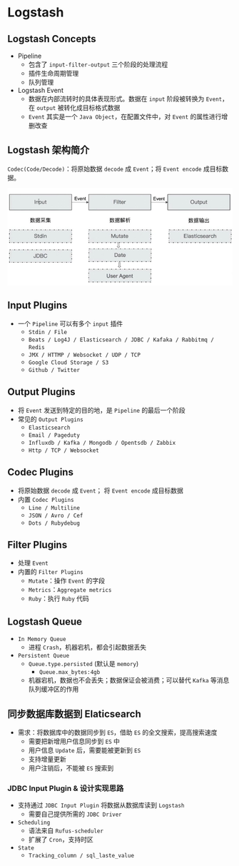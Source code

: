 # Logstash

## Logstash Concepts

- Pipeline
  - 包含了 `input-filter-output` 三个阶段的处理流程
  - 插件生命周期管理
  - 队列管理
- Logstash Event
  - 数据在内部流转时的具体表现形式。数据在 `input` 阶段被转换为 `Event`，在 `output` 被转化成目标格式数据
  - `Event` 其实是一个 `Java Object`，在配置文件中，对 `Event` 的属性进行增删改查

## Logstash 架构简介

`Codec(Code/Decode)`：将原始数据 `decode` 成 `Event`；将 `Event encode` 成目标数据。

![logstash架构](./images/logstash架构.jpg)

## Input Plugins

- 一个 `Pipeline` 可以有多个 `input` 插件
  - `Stdin / File`
  - `Beats / Log4J / Elasticsearch / JDBC / Kafaka / Rabbitmq / Redis`
  - `JMX / HTTMP / Websocket / UDP / TCP`
  - `Google Cloud Storage / S3`
  - `Github / Twitter`

## Output Plugins

- 将 `Event` 发送到特定的目的地，是 `Pipeline` 的最后一个阶段
- 常见的 `Output Plugins`
  - `Elasticsearch`
  - `Email / Pageduty`
  - `Influxdb / Kafka / Mongodb / Opentsdb / Zabbix`
  - `Http / TCP / Websocket`

## Codec Plugins

- 将原始数据 `decode` 成 `Event`； 将 `Event encode` 成目标数据
- 内置 `Codec Plugins`
  - `Line / Multiline`
  - `JSON / Avro / Cef`
  - `Dots / Rubydebug`

## Filter Plugins

- 处理 `Event`
- 内置的 `Filter Plugins`
  - `Mutate`：操作 `Event` 的字段
  - `Metrics`：`Aggregate metrics`
  - `Ruby`：执行 `Ruby` 代码

## Logstash Queue

- `In Memory Queue`
  - 进程 `Crash`，机器宕机，都会引起数据丢失
- `Persistent Queue`
  - `Queue.type.persisted` (默认是 `memory`)
    - `Queue.max_bytes:4gb`
  - 机器宕机，数据也不会丢失；数据保证会被消费；可以替代 `Kafka` 等消息队列缓冲区的作用

## 同步数据库数据到 Elaticsearch

- 需求：将数据库中的数据同步到 `ES`，借助 `ES` 的全文搜索，提高搜索速度
  - 需要把新增用户信息同步到 `ES` 中
  - 用户信息 `Update` 后，需要能被更新到 `ES`
  - 支持增量更新
  - 用户注销后，不能被 `ES` 搜索到

### JDBC Input Plugin & 设计实现思路

- 支持通过 `JDBC Input Plugin` 将数据从数据库读到 `Logstash`
  - 需要自己提供所需的 `JDBC Driver`
- `Scheduling`
  - 语法来自 `Rufus-scheduler`
  - 扩展了 `Cron`，支持时区
- `State`
  - `Tracking_column / sql_laste_value`